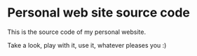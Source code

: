 # Personal web site source code
This is the source code of my personal website.

Take a look, play with it, use it, whatever pleases you :)

